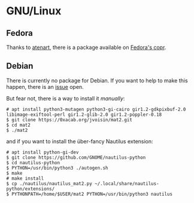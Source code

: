 # GNU/Linux

## Fedora

Thanks to [atenart](https://ack.tf/), there is a package available on
[Fedora's copr]( https://copr.fedorainfracloud.org/coprs/atenart/mat2/ ).

## Debian

There is currently no package for Debian. If you want to help to make this
happen, there is an [issue](https://0xacab.org/jvoisin/mat2/issues/16) open.

But fear not, there is a way to install it *manually*:

```
# apt install python3-mutagen python3-gi-cairo gir1.2-gdkpixbuf-2.0 libimage-exiftool-perl gir1.2-glib-2.0 gir1.2-poppler-0.18
$ git clone https://0xacab.org/jvoisin/mat2.git
$ cd mat2
$ ./mat2
```

and if you want to install the über-fancy Nautilus extension:

```
# apt install python-gi-dev
$ git clone https://github.com/GNOME/nautilus-python
$ cd nautilus-python
$ PYTHON=/usr/bin/python3 ./autogen.sh
$ make
# make install
$ cp ./nautilus/nautilus_mat2.py ~/.local/share/nautilus-python/extensions/
$ PYTHONPATH=/home/$USER/mat2 PYTHON=/usr/bin/python3 nautilus
```

